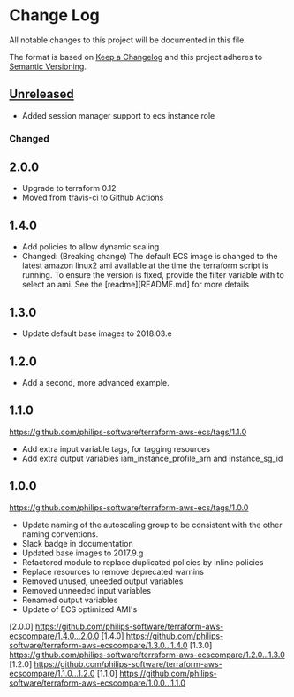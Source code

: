 # Change Log
All notable changes to this project will be documented in this file.

The format is based on [Keep a Changelog](http://keepachangelog.com/)
and this project adheres to [Semantic Versioning](http://semver.org/).

## [Unreleased]
- Added session manager support to ecs instance role

### Changed

## 2.0.0
- Upgrade to terraform 0.12
- Moved from travis-ci to Github Actions

## 1.4.0
- Add policies to allow dynamic scaling
- Changed: (Breaking change) The default ECS image is changed to the latest amazon linux2 ami available at the time the terraform script is running. To ensure the version is fixed, provide the filter variable with to select an ami. See the [readme][README.md] for more details

## 1.3.0
- Update default base images to 2018.03.e

## 1.2.0
- Add a second, more advanced example.

## 1.1.0
https://github.com/philips-software/terraform-aws-ecs/tags/1.1.0
- Add extra input variable tags, for tagging resources
- Add extra output variables iam_instance_profile_arn and instance_sg_id


## 1.0.0
https://github.com/philips-software/terraform-aws-ecs/tags/1.0.0
- Update naming of the autoscaling group to be consistent with the other naming conventions.
- Slack badge in documentation
- Updated base images to 2017.9.g
- Refactored module to replace duplicated policies by inline policies
- Replace resources to remove deprecated warnins
- Removed unused, uneeded output variables
- Removed unneeded input variables
- Renamed output variables
- Update of ECS optimized AMI's

[Unreleased]: https://github.com/philips-software/terraform-aws-ecs/compare/2..0...HEAD
[2.0.0] https://github.com/philips-software/terraform-aws-ecscompare/1.4.0...2.0.0
[1.4.0] https://github.com/philips-software/terraform-aws-ecscompare/1.3.0...1.4.0
[1.3.0] https://github.com/philips-software/terraform-aws-ecscompare/1.2.0...1.3.0
[1.2.0] https://github.com/philips-software/terraform-aws-ecscompare/1.1.0...1.2.0
[1.1.0] https://github.com/philips-software/terraform-aws-ecscompare/1.0.0...1.1.0
